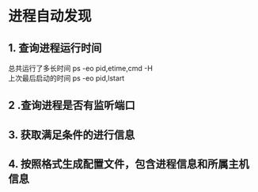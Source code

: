 # 进程自动发现

## 1. 查询进程运行时间  
 总共运行了多长时间
 ps -eo pid,etime,cmd -H  
 上次最后启动的时间
 ps -eo pid,lstart

## 2 .查询进程是否有监听端口


## 3. 获取满足条件的进行信息


## 4. 按照格式生成配置文件，包含进程信息和所属主机信息

